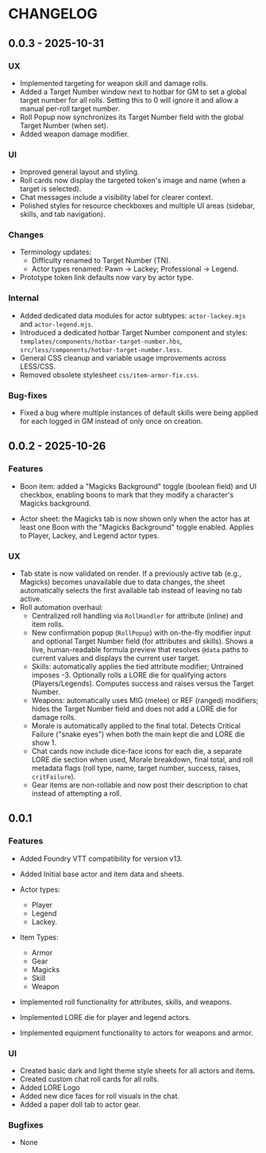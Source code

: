 # CHANGELOG


## 0.0.3 - 2025-10-31

### UX

- Implemented targeting for weapon skill and damage rolls.
- Added a Target Number window next to hotbar for GM to set a global target number for all rolls. Setting this to 0 will ignore it and allow a manual per-roll target number.
- Roll Popup now synchronizes its Target Number field with the global Target Number (when set).
- Added weapon damage modifier.

### UI

- Improved general layout and styling.
- Roll cards now display the targeted token's image and name (when a target is selected).
- Chat messages include a visibility label for clearer context.
- Polished styles for resource checkboxes and multiple UI areas (sidebar, skills, and tab navigation).

### Changes

- Terminology updates:
    - Difficulty renamed to Target Number (TN).
    - Actor types renamed: Pawn → Lackey; Professional → Legend.
- Prototype token link defaults now vary by actor type.

### Internal

- Added dedicated data modules for actor subtypes: `actor-lackey.mjs` and `actor-legend.mjs`.
- Introduced a dedicated hotbar Target Number component and styles: `templates/components/hotbar-target-number.hbs`, `src/less/components/hotbar-target-number.less`.
- General CSS cleanup and variable usage improvements across LESS/CSS.
- Removed obsolete stylesheet `css/item-armor-fix.css`.

### Bug-fixes

- Fixed a bug where multiple instances of default skills were being applied for each logged in GM instead of only once on creation.

## 0.0.2 - 2025-10-26

### Features

- Boon item: added a "Magicks Background" toggle (boolean field) and UI checkbox, enabling boons to mark that they modify a character's Magicks background.

- Actor sheet: the Magicks tab is now shown only when the actor has at least one Boon with the "Magicks Background" toggle enabled. Applies to Player, Lackey, and Legend actor types.

### UX

- Tab state is now validated on render. If a previously active tab (e.g., Magicks) becomes unavailable due to data changes, the sheet automatically selects the first available tab instead of leaving no tab active.
- Roll automation overhaul:
    - Centralized roll handling via `RollHandler` for attribute (inline) and item rolls.
    - New confirmation popup (`RollPopup`) with on-the-fly modifier input and optional Target Number field (for attributes and skills). Shows a live, human-readable formula preview that resolves `@data` paths to current values and displays the current user target.
    - Skills: automatically applies the tied attribute modifier; Untrained imposes -3. Optionally rolls a LORE die for qualifying actors (Players/Legends). Computes success and raises versus the Target Number.
    - Weapons: automatically uses MIG (melee) or REF (ranged) modifiers; hides the Target Number field and does not add a LORE die for damage rolls.
    - Morale is automatically applied to the final total. Detects Critical Failure ("snake eyes") when both the main kept die and LORE die show 1.
    - Chat cards now include dice-face icons for each die, a separate LORE die section when used, Morale breakdown, final total, and roll metadata flags (roll type, name, target number, success, raises, `critFailure`).
    - Gear items are non-rollable and now post their description to chat instead of attempting a roll.

## 0.0.1

### Features

- Added Foundry VTT compatibility for version v13.

- Added Initial base actor and item data and sheets.
- Actor types:
    - Player
    - Legend
    - Lackey.
- Item Types:
    - Armor
    - Gear
    - Magicks
    - Skill
    - Weapon
- Implemented roll functionality for attributes, skills, and weapons.
- Implemented LORE die for player and legend actors.
- Implemented equipment functionality to actors for weapons and armor.


### UI
- Created basic dark and light theme style sheets for all actors and items.
- Created custom chat roll cards for all rolls.
- Added LORE Logo
- Added new dice faces for roll visuals in the chat.
- Added a paper doll tab to actor gear.

### Bugfixes

- None

